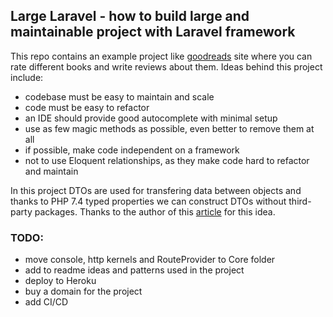 ## Large Laravel  - how to build large and maintainable project with Laravel framework

This repo contains an example project like [goodreads](https://goodreads.com) site where you can rate different books and write reviews about them.
Ideas behind this project include:

 - codebase must be easy to maintain and scale
 - code must be easy to refactor
 - an IDE should provide good autocomplete with minimal setup
 - use as few magic methods as possible, even better to remove them at all
 - if possible, make code independent on a framework
 - not to use Eloquent relationships, as they make code hard to refactor and maintain
 
 In this project DTOs are used for transfering data between objects and thanks to PHP 7.4 typed properties we can construct DTOs without third-party packages. Thanks to the author of this [article](https://dev.to/zubairmohsin33/data-transfer-object-dto-in-laravel-with-php7-4-typed-properties-2hi9) for this idea.
 
 ### TODO:

 - move console, http kernels and RouteProvider to Core folder
 - add to readme ideas and patterns used in the project
 - deploy to Heroku
 - buy a domain for the project
 - add CI/CD
